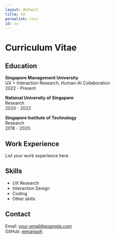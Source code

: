 ```yaml
---
layout: default
title: CV
permalink: /cv/
id: cv
---
```


# Curriculum Vitae

## Education

**Singapore Management University**  
UX + Interaction Research, Human-AI Collaboration  
2022 - Present

**National University of Singapore**  
Research  
2020 - 2022

**Singapore Institute of Technology**  
Research  
2018 - 2020

## Work Experience

List your work experience here.

## Skills

- UX Research
- Interaction Design
- Coding
- Other skills

## Contact

Email: your-email@example.com  
GitHub: [emranpoh](https://github.com/emranpoh)